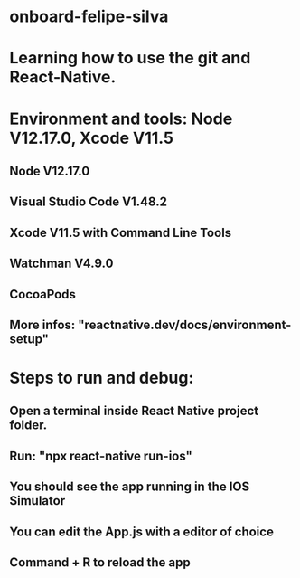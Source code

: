 # onboard-felipe-silva

# Learning how to use the git and React-Native.

# Environment and tools: Node V12.17.0, Xcode V11.5
   ## Node V12.17.0
   ## Visual Studio Code V1.48.2
   ## Xcode V11.5 with Command Line Tools
   ## Watchman V4.9.0
   ## CocoaPods 
   ## More infos: "reactnative.dev/docs/environment-setup"
 
# Steps to run and debug:
   ## Open a terminal inside React Native project folder.
   ## Run: "npx react-native run-ios"
   ## You should see the app running in the IOS Simulator
   ## You can edit the App.js with a editor of choice
   ## Command + R to reload the app
